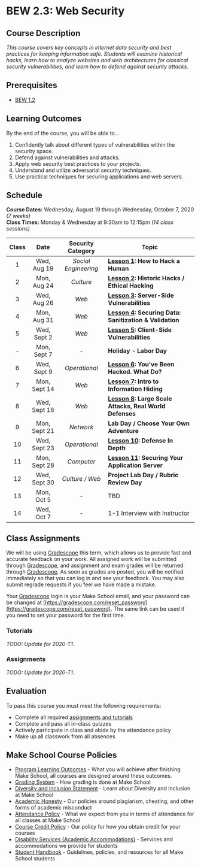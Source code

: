 # BEW 2.3: Web Security

## Course Description

_This course covers key concepts in internet data security and best practices for keeping information safe. Students will examine historical hacks, learn how to analyze websites and web architectures for classical security vulnerabilities, and learn how to defend against security attacks._

## Prerequisites

- [BEW 1.2](https://make.sc/bew1.2)

## Learning Outcomes

By the end of the course, you will be able to&hellip;

1. Confidently talk about different types of vulnerabilities within the security space.
2. Defend against  vulnerabilities and attacks.
3. Apply web security best practices to your projects.
4. Understand and utilize adversarial security techniques.
5. Use practical techniques for securing applications and web servers.

## Schedule

**Course Dates:** Wednesday, August 19 through Wednesday, October 7, 2020 _(7 weeks)_<br>
**Class Times:** Monday &amp; Wednesday at 9:30am to 12:15pm _(14 class sessions)_

| Class |          Date          |  Security Category   | Topic                                                    |
|:-----:|:----------------------:| :------------------: | -------------------------------------------------------- |
|  1 |  Wed, Aug 19               | _Social Engineering_ | **[Lesson 1]: How to Hack a Human**                      |
|  2 |  Mon, Aug 24               |      _Culture_       | **[Lesson 2]: Historic Hacks / Ethical Hacking**         |
|  3 |  Wed, Aug 26               |        _Web_         | **[Lesson 3]: Server-Side Vulnerabilities**              |
|  4 |  Mon, Aug 31               |        _Web_         | **[Lesson 4]: Securing Data: Sanitization & Validation** |
|  5 |  Wed, Sept 2                |        _Web_         | **[Lesson 5]: Client-Side Vulnerabilities**              |
|  - |  Mon, Sept 7               | - | **Holiday - Labor Day** |
|  6 |  Wed, Sept 9                |    _Operational_     | **[Lesson 6]: You've Been Hacked. What Do?**             |
|  7 |  Mon, Sept 14              |        _Web_         | **[Lesson 7]: Intro to Information Hiding**              |
|  8 |  Wed, Sept 16              |        _Web_         | **[Lesson 8]: Large Scale Attacks, Real World Defenses** |
|  9 |  Mon, Sept 21              |      _Network_       | **Lab Day / Choose Your Own Adventure**                  |
| 10 |  Wed, Sept 23              |    _Operational_     | **[Lesson 10]: Defense In Depth**                        |
| 11 |  Mon, Sept 28               |      _Computer_      | **[Lesson 11]: Securing Your Application Server**        |
| 12 |  Wed, Sept 30              |   _Culture / Web_    | **Project Lab Day / Rubric Review Day**                  |
| 13 |  Mon, Oct 5                | - | TBD |
| 14 |  Wed, Oct 7                | - | 1-1 Interview with Instructor |

## Class Assignments

We will be using [Gradescope] this term, which allows us to provide fast and accurate feedback on your work. All assigned work will be submitted through [Gradescope], and assignment and exam grades will be returned through [Gradescope]. As soon as grades are posted, you will be notified immediately so that you can log in and see your feedback. You may also submit regrade requests if you feel we have made a mistake.

Your [Gradescope] login is your Make School email, and your password can be changed at [https://gradescope.com/reset_password](https://gradescope.com/reset_password). The same link can be used if you need to set your password for the first time.

### Tutorials

_TODO: Update for 2020-T1._

### Assignments

_TODO: Update for 2020-T1._

## Evaluation

To pass this course you must meet the following requirements:

- Complete all required [assignments and tutorials](#class-assignments)
- Complete and pass all in-class quizzes
- Actively participate in class and abide by the attendance policy
- Make up all classwork from all absences

## Make School Course Policies

- [Program Learning Outcomes](https://make.sc/program-learning-outcomes) - What you will achieve after finishing Make School, all courses are designed around these outcomes.
- [Grading System](https://make.sc/grading-system) - How grading is done at Make School
- [Diversity and Inclusion Statement](https://make.sc/diversity-and-inclusion-statement) - Learn about Diversity and Inclusion at Make School
- [Academic Honesty](https://make.sc/academic-honesty-policy) - Our policies around plagiarism, cheating, and other forms of academic misconduct
- [Attendance Policy](https://make.sc/attendance-policy) - What we expect from you in terms of attendance for all classes at Make School
- [Course Credit Policy](https://make.sc/course-credit-policy) - Our policy for how you obtain credit for your courses
- [Disability Services (Academic Accommodations)](https://make.sc/disability-services) - Services and accommodations we provide for students
- [Student Handbook](https://make.sc/student-handbook) - Guidelines, policies, and resources for all Make School students

[Gradescope]: https:/make.sc/bew2.3-gradescope
[Lesson 1]: Archive/2019-T4/Lessons/Lesson1.md
[Lesson 2]: Archive/2019-T4/Lessons/Lesson2.md
[Lesson 3]: Archive/2019-T4/Lessons/Lesson3.md
[Lesson 4]: Archive/2019-T4/Lessons/Lesson4.md
[Lesson 5]: Archive/2019-T4/Lessons/Lesson5.md
[Lesson 6]: Archive/2019-T4/Lessons/Lesson6.md
[Lesson 7]: Archive/2019-T4/Lessons/Lesson7.md
[Lesson 8]: Archive/2019-T4/Lessons/Lesson8.md
[Lesson 9]: Archive/2019-T4/Lessons/Lesson9.md
[Lesson 10]: Archive/2019-T4/Lessons/Lesson10.md
[Lesson 11]: Archive/2019-T4/Lessons/Lesson11.md
[Lesson 12]: Archive/2019-T4/Lessons/Lesson12.md
[Lesson 13]: Archive/2019-T4/Lessons/Lesson13.md
